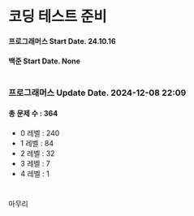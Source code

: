 # 코딩 테스트 준비

#### 프로그래머스 Start Date. 24.10.16
#### 백준 Start Date. None

# 
### 프로그래머스 Update Date. 2024-12-08 22:09
#### 총 문제 수 : 364
- 0 레벨 : 240
- 1 레벨 : 84
- 2 레벨 : 32
- 3 레벨 : 7
- 4 레벨 : 1

# 
마무리

# 
